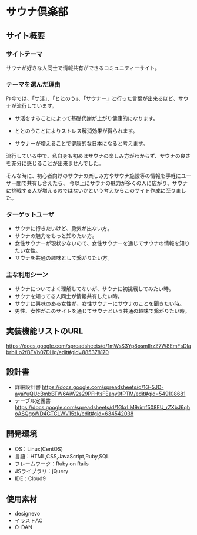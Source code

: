 # サウナ倶楽部

## サイト概要
### サイトテーマ

サウナが好きな人同士で情報共有ができるコミュニティーサイト。

### テーマを選んだ理由

昨今では、「サ活」、「ととのう」、「サウナー」と行った言葉が出来るほど、サウナが流行しています。

- サ活をすることによって基礎代謝が上がり健康的になります。

- ととのうことによりストレス解消効果が得られます。

- サウナーが増えることで健康的な日本になると考えます。

流行している中で、私自身も初めはサウナの楽しみ方がわからず、サウナの良さを充分に感じることが出来ませんでした。

そんな時に、初心者向けのサウナの楽しみ方やサウナ施設等の情報を手軽にユーザー間で共有し合えたら、
今以上にサウナの魅力が多くの人に広がり、サウナに挑戦する人が増えるのではないかという考えからこのサイト作成に至りました。

### ターゲットユーザ

- サウナに行きたいけど、勇気が出ない方。
- サウナの魅力をもっと知りたい方。
- 女性サウナーが現状少ないので、女性サウナーを通じてサウナの情報を知りたい女性。
- サウナを共通の趣味として繋がりたい方。


### 主な利用シーン

- サウナについてよく理解してないが、サウナに初挑戦してみたい時。
- サウナを知ってる人同士が情報共有したい時。
- サウナに興味のある女性が、女性サウナーにサウナのことを聞きたい時。
- 男性、女性がこのサイトを通じてサウナという共通の趣味で繋がりたい時。

## 実装機能リストのURL

https://docs.google.com/spreadsheets/d/1mWsS3Yp8osmIIrzZ7W8EmFsDlabrbILo2fBEVb07DHg/edit#gid=885378170

## 設計書

- 詳細設計書
  https://docs.google.com/spreadsheets/d/1G-5JD-ayaYuQUcBmbBTW6AiW2s29PFHtsFEany0fPTM/edit#gid=549108681
- テーブル定義書
  https://docs.google.com/spreadsheets/d/1GkrLM9rimf508EU_rZXbJ6qhoASQgoWD4GTCLWV15zk/edit#gid=634542038

## 開発環境

- OS：Linux(CentOS)
- 言語：HTML,CSS,JavaScript,Ruby,SQL
- フレームワーク：Ruby on Rails
- JSライブラリ：jQuery
- IDE：Cloud9

## 使用素材

- designevo
- イラストAC
- O-DAN